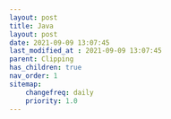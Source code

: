 ```yaml
---
layout: post
title: Java
layout: post
date: 2021-09-09 13:07:45
last_modified_at : 2021-09-09 13:07:45
parent: Clipping
has_children: true
nav_order: 1
sitemap:
    changefreq: daily
    priority: 1.0
---
```


